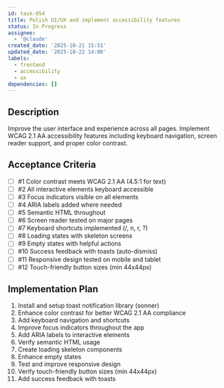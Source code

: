 ```yaml
---
id: task-054
title: Polish UI/UX and implement accessibility features
status: In Progress
assignee:
  - '@claude'
created_date: '2025-10-21 15:51'
updated_date: '2025-10-22 14:00'
labels:
  - frontend
  - accessibility
  - ux
dependencies: []
---
```


## Description

<!-- SECTION:DESCRIPTION:BEGIN -->
Improve the user interface and experience across all pages. Implement WCAG 2.1 AA accessibility features including keyboard navigation, screen reader support, and proper color contrast.
<!-- SECTION:DESCRIPTION:END -->

## Acceptance Criteria
<!-- AC:BEGIN -->
- [ ] #1 Color contrast meets WCAG 2.1 AA (4.5:1 for text)
- [ ] #2 All interactive elements keyboard accessible
- [ ] #3 Focus indicators visible on all elements
- [ ] #4 ARIA labels added where needed
- [ ] #5 Semantic HTML throughout
- [ ] #6 Screen reader tested on major pages
- [ ] #7 Keyboard shortcuts implemented (/, n, r, ?)
- [ ] #8 Loading states with skeleton screens
- [ ] #9 Empty states with helpful actions
- [ ] #10 Success feedback with toasts (auto-dismiss)
- [ ] #11 Responsive design tested on mobile and tablet
- [ ] #12 Touch-friendly button sizes (min 44x44px)
<!-- AC:END -->

## Implementation Plan

<!-- SECTION:PLAN:BEGIN -->
1. Install and setup toast notification library (sonner)
2. Enhance color contrast for better WCAG 2.1 AA compliance
3. Add keyboard navigation and shortcuts
4. Improve focus indicators throughout the app
5. Add ARIA labels to interactive elements
6. Verify semantic HTML usage
7. Create loading skeleton components
8. Enhance empty states
9. Test and improve responsive design
10. Verify touch-friendly button sizes (min 44x44px)
11. Add success feedback with toasts
<!-- SECTION:PLAN:END -->
